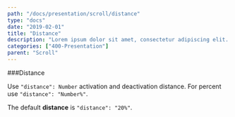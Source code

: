 ```yaml
---
path: "/docs/presentation/scroll/distance"
type: "docs"
date: "2019-02-01"
title: "Distance"
description: "Lorem ipsum dolor sit amet, consectetur adipiscing elit. Nunc tempus laoreet leo sit amet iaculis."
categories: ["400-Presentation"]
parent: "Scroll"
---
```


###Distance

Use `"distance": Number` activation and deactivation distance. For percent use `"distance": "Number%"`.

The default **distance** is `"distance": "20%"`.

<demo>
  <div class="demo_item" data-iframe="iframe/demos/scroll/distance">
  </div>
</demo>
